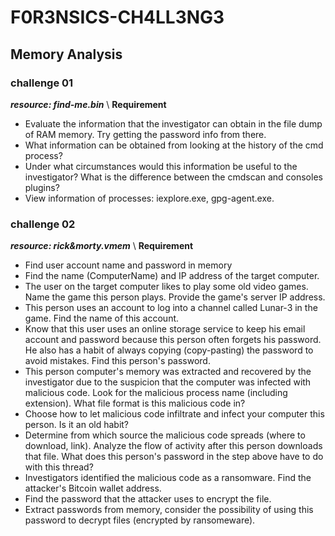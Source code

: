 # F0R3NSICS-CH4LL3NG3

## Memory Analysis

### challenge 01
***resource: find-me.bin*** \\
**Requirement**
* Evaluate the information that the investigator can obtain in the file dump of RAM memory. Try getting the password info from there.
* What information can be obtained from looking at the history of the cmd process? 
* Under what circumstances would this information be useful to the investigator? What is the difference between the cmdscan and consoles plugins?
* View information of processes: iexplore.exe, gpg-agent.exe.


### challenge 02
***resource: rick&morty.vmem*** \\
**Requirement**
* Find user account name and password in memory
* Find the name (ComputerName) and IP address of the target computer.
* The user on the target computer likes to play some old video games. Name the game this person plays. Provide the game's server IP address.
* This person uses an account to log into a channel called Lunar-3 in the game. Find the name of this account.
* Know that this user uses an online storage service to keep his email account and password because this person often forgets his password. He also has a habit of always copying (copy-pasting) the password to avoid mistakes. Find this person's password.
* This person computer's memory was extracted and recovered by the investigator due to the suspicion that the computer was infected with malicious code. Look for the malicious process name (including extension). What file format is this malicious code in?
* Choose how to let malicious code infiltrate and infect your computer
this person. Is it an old habit?
* Determine from which source the malicious code spreads (where to download, link). Analyze the flow of activity after this person downloads that file. What does this person's password in the step above have to do with this thread?
* Investigators identified the malicious code as a ransomware. Find the attacker's Bitcoin wallet address.
* Find the password that the attacker uses to encrypt the file.
* Extract passwords from memory, consider the possibility of using this password to decrypt files (encrypted by ransomeware).
